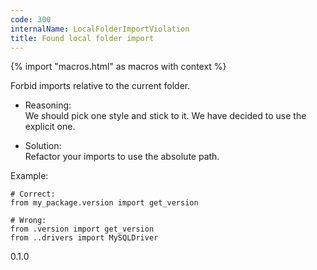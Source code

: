 ```yaml
---
code: 300
internalName: LocalFolderImportViolation
title: Found local folder import
---
```


{% import "macros.html" as macros with context %}

Forbid imports relative to the current folder.

  - Reasoning:  
    We should pick one style and stick to it. We have decided to use the
    explicit one.

  - Solution:  
    Refactor your imports to use the absolute path.

Example:

    # Correct:
    from my_package.version import get_version
    
    # Wrong:
    from .version import get_version
    from ..drivers import MySQLDriver

<div class="versionadded">

0.1.0

</div>